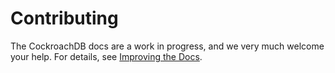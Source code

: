 # Contributing 

The CockroachDB docs are a work in progress, and we very much welcome your help. For details, see [Improving the Docs](http://127.0.0.1:4001/docs/improve-the-docs.html).

